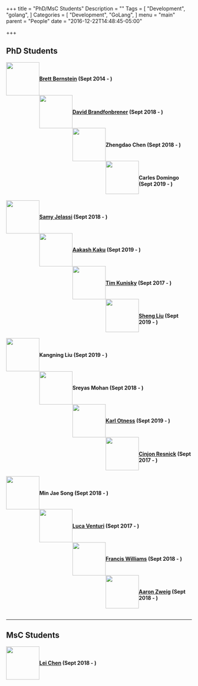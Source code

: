 +++
title = "PhD/MsC Students"
Description = ""
Tags = [
  "Development",
  "golang",
]
Categories = [
  "Development",
  "GoLang",
]
menu = "main"
parent = "People"
date = "2016-12-22T14:48:45-05:00"

+++
## PhD Students

<img style="float: left;" src="../../img/brett.jpg" height="90" style="border:4px solid white;"> 
<br/> 

#### [Brett Bernstein](https://cims.nyu.edu/~brettb/) (Sept 2014 - )  
<br/> 

<img style="float: left;" src="../../img/david.jpg" height="90" style="border:4px solid white;"> 
<br/>

#### [David Brandfonbrener](https://davidbrandfonbrener.github.io/) (Sept 2018 - )  
<br/>

<img style="float: left;" src="../../img/zhengdao.jpg" height="90" style="border:4px solid white;"> 
<br/>

#### Zhengdao Chen (Sept 2018 - )  
<br/>


<img style="float: left;" src="../../img/carles.jpg" height="90" style="border:4px solid white;"> 
<br/>

#### Carles Domingo (Sept 2019 - )  
<br/>


<img style="float: left;" src="../../img/samy.jpg" height="90" style="border:4px solid white;"> 
<br/>

#### [Samy Jelassi](https://sjelassi.github.io) (Sept 2018 - )  
<br/>


<img style="float: left;" src="../../img/aakash.jpg" height="90" style="border:4px solid white;"> 
<br/>

#### [Aakash Kaku](https://aakashrkaku.github.io/ ) (Sept 2019 - )  
<br/>


<img style="float: left;" src="../../img/tim.jpg" height="90" style="border:4px solid white;"> 
<br/>

#### [Tim Kunisky](http://www.kunisky.com) (Sept 2017 - )  
<br/>


<img style="float: left;" src="../../img/sheng.jpg" height="90" style="border:4px solid white;"> 
<br/>

#### [Sheng Liu](https://cims.nyu.edu/~sl5924/index.html) (Sept 2019 - )  
<br/>


<img style="float: left;" src="../../img/kangning.jpg" height="90" style="border:4px solid white;"> 
<br/>

#### Kangning Liu (Sept 2019 - )  
<br/>


<img style="float: left;" src="../../img/sreyas.jpg" height="90" style="border:4px solid white;"> 
<br/>

#### Sreyas Mohan (Sept 2018 - )  
<br/>


<img style="float: left;" src="../../img/karl.jpg" height="90" style="border:4px solid white;"> 
<br/>

#### [Karl Otness](https://www.karlotness.com/) (Sept 2019 - )  
<br/>


<img style="float: left;" src="../../img/cinjon2.jpg" height="90" style="border:4px solid white;"> 
<br/>

#### [Cinjon Resnick](http://cinjon.com/) (Sept 2017 - )  
<br/>


<img style="float: left;" src="../../img/minjae.jpg" height="90" style="border:4px solid white;"> 
<br/>

#### Min Jae Song (Sept 2018 - )  
<br/>


<img style="float: left;" src="../../img/luca.jpg" height="90" style="border:4px solid white;"> 
<br/>

#### [Luca Venturi](https://cims.nyu.edu/~venturi/) (Sept 2017 - )  
<br/>


<img style="float: left;" src="../../img/francis.jpg" height="90" style="border:4px solid white;"> 
<br/>

#### [Francis Williams](https://www.fwilliams.info/) (Sept 2018 - )  
<br/>


<img style="float: left;" src="../../img/aaron.jpg" height="90" style="border:4px solid white;"> 
<br/>

#### [Aaron Zweig](https://aaronzweig.github.io/) (Sept 2018 - )  
<br/>

---
## MsC Students


<img style="float: left;" src="../../img/lei.jpg" height="90" style="border:4px solid white;"> 
<br/>

#### [Lei Chen](https://leichen2018.github.io/) (Sept 2018 - )  
<br/>



